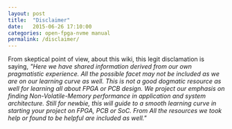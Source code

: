 ```yaml
---
layout: post
title:  "Disclaimer"
date:   2015-06-26 17:10:00
categories: open-fpga-nvme manual
permalink: /disclaimer/
---
```


From skeptical point of view, about this wiki, this legit disclamation is saying, _"Here we have shared information derived from our own pragmatistic experience. All the possible facet may not be included as we are on our learning curve as well. This is not a good dogmatic resource as well for learning all about FPGA or PCB design. We project our emphasis on finding Non-Volatile-Memory performance in application and system architecture. Still for newbie, this will guide to a smooth learning curve in starting your project on FPGA, PCB or SoC. From All the resources we took help or found to be helpful are included as well."_ 
